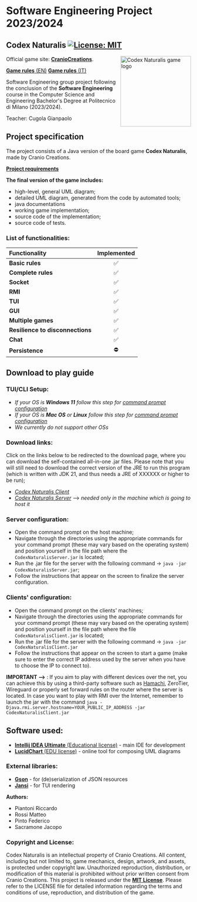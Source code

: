 # Software Engineering Project 2023/2024

## Codex Naturalis     [![License: MIT][license-image]](LICENSE.txt)

<img alt="Codex Naturalis game logo" src="https://m.media-amazon.com/images/I/814qEh0JKdS._AC_SX679_.jpg" width=192px height=192 px align="right" />

Official game site: [**CranioCreations**](https://www.craniocreations.it/prodotto/codex-naturalis).

[**Game rules** (EN)](FIleReadMe/CODEX_Rulebook_EN.pdf)
[**Game rules** (IT)](FIleReadMe/CODEX_Rulebook_IT.pdf)

Software Engineering group project following the conclusion of the **Software Engineering** course in the Computer
Science and
Engineering Bachelor's Degree at Politecnico di Milano (2023/2024).

Teacher: Cugola Gianpaolo

## Project specification

The project consists of a Java version of the board game **Codex Naturalis**, made by Cranio Creations.

[**Project requirements**](FIleReadMe/requirements.pdf)

**The final version of the game includes:**

* high-level, general UML diagram;
* detailed UML diagram, generated from the code by automated tools;
* java documentations
* working game implementation;
* source code of the implementation;
* source code of tests.

### List of functionalities:

| Functionality                    | Implemented |
|:---------------------------------|:-----------:|
| **Basic rules**                  |      ✅      |
| **Complete rules**               |      ✅      |
| **Socket**                       |      ✅      |
| **RMI**                          |      ✅      |
| **TUI**                          |      ✅      |
| **GUI**                          |      ✅      |
| **Multiple games**               |      ✅      |
| **Resilience to disconnections** |      ✅      |
| **Chat**                         |      ✅      |
| **Persistence**                  |      ⛔      |

## Download to play guide

### TUI/CLI Setup:

* *If your OS is **Windows 11** follow this step for [command prompt configuration](FIleReadMe/WIN11.md)*
* *If your OS is **Mac OS** or **Linux** follow this step for [command prompt configuration](FIleReadMe/MacOS.md)*
* *We currently do not support other OSs*

### Download links:

Click on the links below to be redirected to the download page, where you can download the self-contained all-in-one
.jar files.
Please note that you will still need to download the correct version of the JRE to run this program (which is written
with JDK 21,
and thus needs a JRE of XXXXXX or higher to be run);

* [*Codex Naturalis Client*](deliverables/CodexNaturalisClient.jar)
* [*Codex Naturalis Server*](deliverables/CodexNaturalisServer.jar) --> *needed only in the machine which is going to
  host it*

### Server configuration:

* Open the command prompt on the host machine;
* Navigate through the directories using the appropriate commands for your command prompt (these may vary based on the
  operating system) and position yourself in the file path where the ```CodexNaturalisServer.jar``` is located;
* Run the .jar file for the server with the following command -> ```java -jar CodexNaturalisServer.jar```;
* Follow the instructions that appear on the screen to finalize the server configuration.

### Clients' configuration:

* Open the command prompt on the clients' machines;
* Navigate through the directories using the appropriate commands for your command prompt (these may vary based on the
  operating system) and position yourself in the file path where the file ```CodexNaturalisClient.jar``` is located;
* Run the .jar file for the server with the following command -> ```java -jar CodexNaturalisClient.jar```
* Follow the instructions that appear on the screen to start a game (make sure to enter the correct IP address used by
  the server when you have to choose the IP to connect to).

**IMPORTANT -->** : If you aim to play with different devices over the net, you can achieve this by using a third-party
software such as [Hamachi](https://vpn.net/), ZeroTier, Wireguard or properly set forward rules on the router where the
server is located. In case you want to play with RMI over the Internet, remember to launch the jar with the command
```java -Djava.rmi.server.hostname=YOUR_PUBLIC_IP_ADDRESS -jar CodexNaturalisClient.jar```

## Software used:

* [**Intellij IDEA Ultimate** (Educational license)](https://www.jetbrains.com/idea/) - main IDE for development
* [**LucidChart** (EDU license)](https://www.lucidchart.com/pages/it) - online tool for composing UML diagrams

### External libraries:

* [**Gson**](https://github.com/google/gson) - for (de)serialization of JSON resources
* [**Jansi**](https://github.com/fusesource/jansi) - for TUI rendering

**Authors:**

- Piantoni Riccardo
- Rossi Matteo
- Pinto Federico
- Sacramone Jacopo

### Copyright and License:

Codex Naturalis is an intellectual property of Cranio Creations. All content, including but not limited to, game
mechanics, design, artwork, and assets, is protected under copyright law.
Unauthorized reproduction, distribution, or modification of this material is prohibited
without prior written consent from Cranio Creations. This project is released under the  **[MIT License](LICENSE.txt)**.
Please refer to the LICENSE file for detailed information regarding the terms and conditions of use, reproduction, and
distribution of the game.


[license-image]: https://img.shields.io/badge/License-MIT-blue.svg